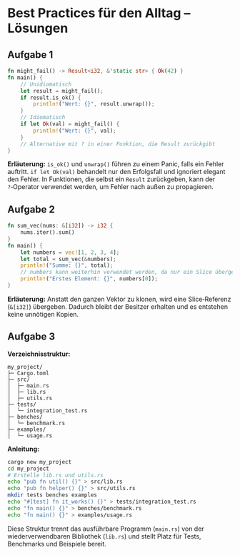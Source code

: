 # Best Practices für den Alltag – Lösungen

## Aufgabe 1

```rust
fn might_fail() -> Result<i32, &'static str> { Ok(42) }
fn main() {
    // Unidiomatisch
    let result = might_fail();
    if result.is_ok() {
        println!("Wert: {}", result.unwrap());
    }
    // Idiomatisch
    if let Ok(val) = might_fail() {
        println!("Wert: {}", val);
    }
    // Alternative mit ? in einer Funktion, die Result zurückgibt
}
```
**Erläuterung:** `is_ok()` und `unwrap()` führen zu einem Panic, falls ein Fehler auftritt. `if let Ok(val)` behandelt nur den Erfolgsfall und ignoriert elegant den Fehler. In Funktionen, die selbst ein `Result` zurückgeben, kann der `?`‑Operator verwendet werden, um Fehler nach außen zu propagieren.


## Aufgabe 2

```rust
fn sum_vec(nums: &[i32]) -> i32 {
    nums.iter().sum()
}
fn main() {
    let numbers = vec![1, 2, 3, 4];
    let total = sum_vec(&numbers);
    println!("Summe: {}", total);
    // numbers kann weiterhin verwendet werden, da nur ein Slice übergeben wurde
    println!("Erstes Element: {}", numbers[0]);
}
```
**Erläuterung:** Anstatt den ganzen Vektor zu klonen, wird eine Slice‑Referenz (`&[i32]`) übergeben. Dadurch bleibt der Besitzer erhalten und es entstehen keine unnötigen Kopien.


## Aufgabe 3

**Verzeichnisstruktur:**
```
my_project/
├─ Cargo.toml
├─ src/
│  ├─ main.rs
│  ├─ lib.rs
│  ├─ utils.rs
├─ tests/
│  └─ integration_test.rs
├─ benches/
│  └─ benchmark.rs
├─ examples/
│  └─ usage.rs
```
**Anleitung:**
```bash
cargo new my_project
cd my_project
# Erstelle lib.rs und utils.rs
echo "pub fn util() {}" > src/lib.rs
echo "pub fn helper() {}" > src/utils.rs
mkdir tests benches examples
echo "#[test] fn it_works() {}" > tests/integration_test.rs
echo "fn main() {}" > benches/benchmark.rs
echo "fn main() {}" > examples/usage.rs
```
Diese Struktur trennt das ausführbare Programm (`main.rs`) von der wiederverwendbaren Bibliothek (`lib.rs`) und stellt Platz für Tests, Benchmarks und Beispiele bereit.


